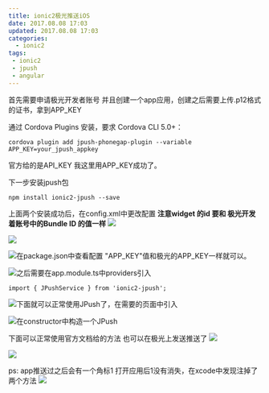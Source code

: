 ```yaml
---
title: ionic2极光推送iOS
date: 2017.08.08 17:03
updated: 2017.08.08 17:03
categories: 
  - ionic2
tags:
 - ionic2
 - jpush
 - angular
---
```

首先需要申请极光开发者账号 并且创建一个app应用，创建之后需要上传.p12格式的证书，拿到APP_KEY
<!-- more -->
通过 Cordova Plugins 安装，要求 Cordova CLI 5.0+：
```
cordova plugin add jpush-phonegap-plugin --variable APP_KEY=your_jpush_appkey
```
官方给的是API_KEY 我这里用APP_KEY成功了。

下一步安装jpush包
```
npm install ionic2-jpush --save
```

上面两个安装成功后，在config.xml中更改配置
**注意widget 的id 要和 极光开发着账号中的Bundle ID 的值一样**
![](https://fastly.jsdelivr.net/gh/BestJarvan/pic-imgs/imgs/202201171442018.png)

![](https://fastly.jsdelivr.net/gh/BestJarvan/pic-imgs/imgs/202201171442487.png)



![在package.json中查看配置 "APP_KEY"值和极光的APP_KEY一样就可以。](https://fastly.jsdelivr.net/gh/BestJarvan/pic-imgs/imgs/202201171442407.png)


![之后需要在app.module.ts中providers引入](https://fastly.jsdelivr.net/gh/BestJarvan/pic-imgs/imgs/202201171442702.png)


```
import { JPushService } from 'ionic2-jpush';
```
![下面就可以正常使用JPush了，在需要的页面中引入](https://fastly.jsdelivr.net/gh/BestJarvan/pic-imgs/imgs/202201171442923.png)


![在constructor中构造一个JPush](https://fastly.jsdelivr.net/gh/BestJarvan/pic-imgs/imgs/202201171511974.png)

下面可以正常使用官方文档给的方法 
也可以在极光上发送推送了
![](https://fastly.jsdelivr.net/gh/BestJarvan/pic-imgs/imgs/202201171442696.png)


![](https://fastly.jsdelivr.net/gh/BestJarvan/pic-imgs/imgs/202201171442938.png)

ps: app推送过之后会有一个角标1 打开应用后1没有消失，在xcode中发现注掉了两个方法
![](https://fastly.jsdelivr.net/gh/BestJarvan/pic-imgs/imgs/202201171443706.png)


